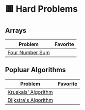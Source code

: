 # 🟥 Hard Problems

## Arrays

| Problem                               | Favorite |
| ------------------------------------- | -------- |
| [Four Number Sum](./fourNumberSum.py) |          |

## Popluar Algorithms

| Problem                                         | Favorite |
| ----------------------------------------------- | -------- |
| [Kruskals' Algorithm](./kruskalsAlgorithm.py)   |          |
| [Dijkstra's Algorithm](./dijkstrasAlgorithm.py) |          |
